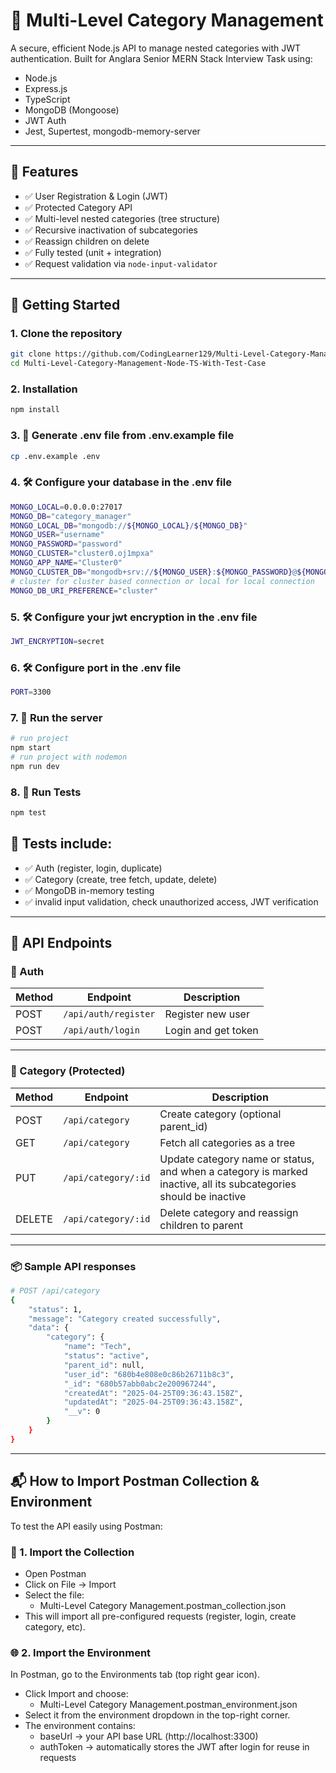 # 🧩 Multi-Level Category Management

A secure, efficient Node.js API to manage nested categories with JWT authentication. Built for Anglara Senior MERN Stack Interview Task using:

- Node.js
- Express.js
- TypeScript
- MongoDB (Mongoose)
- JWT Auth
- Jest, Supertest, mongodb-memory-server

---

## 🔧 Features

- ✅ User Registration & Login (JWT)
- ✅ Protected Category API
- ✅ Multi-level nested categories (tree structure)
- ✅ Recursive inactivation of subcategories
- ✅ Reassign children on delete
- ✅ Fully tested (unit + integration)
- ✅ Request validation via `node-input-validator`

---

## 🚀 Getting Started

### 1. Clone the repository

```bash
git clone https://github.com/CodingLearner129/Multi-Level-Category-Management-Node-TS-With-Test-Case.git
cd Multi-Level-Category-Management-Node-TS-With-Test-Case
```

### 2. Installation

```bash
npm install
```

### 3. 📄 Generate .env file from .env.example file

```bash
cp .env.example .env
```

### 4. 🛠️ Configure your database in the .env file

```bash
MONGO_LOCAL=0.0.0.0:27017
MONGO_DB="category_manager"
MONGO_LOCAL_DB="mongodb://${MONGO_LOCAL}/${MONGO_DB}"
MONGO_USER="username"
MONGO_PASSWORD="password"
MONGO_CLUSTER="cluster0.oj1mpxa"
MONGO_APP_NAME="Cluster0"
MONGO_CLUSTER_DB="mongodb+srv://${MONGO_USER}:${MONGO_PASSWORD}@${MONGO_CLUSTER}.mongodb.net/${MONGO_DB}?retryWrites=true&w=majority&appName=${MONGO_APP_NAME}"
# cluster for cluster based connection or local for local connection
MONGO_DB_URI_PREFERENCE="cluster"
```

### 5. 🛠️ Configure your jwt encryption in the .env file

```bash
JWT_ENCRYPTION=secret
```

### 6. 🛠️ Configure port in the .env file

```bash
PORT=3300
```

### 7. 🚀 Run the server

```bash
# run project
npm start
# run project with nodemon
npm run dev
```

### 8. 🧪 Run Tests

```bash
npm test
```

## 🧪 Tests include:

- ✅ Auth (register, login, duplicate)
- ✅ Category (create, tree fetch, update, delete)
- ✅ MongoDB in-memory testing
- ✅ invalid input validation, check unauthorized access, JWT verification

---

## 🔐 API Endpoints

### 🔸 Auth

| Method | Endpoint             | Description           |
|--------|----------------------|------------------------|
| POST   | `/api/auth/register`  | Register new user      |
| POST   | `/api/auth/login`     | Login and get token    |

---

### 🔸 Category (Protected)

| Method | Endpoint              | Description                                       |
|--------|-----------------------|---------------------------------------------------|
| POST   | `/api/category`        | Create category (optional parent_id)              |
| GET    | `/api/category`        | Fetch all categories as a tree                    |
| PUT    | `/api/category/:id`    | Update category name or status, and when a category is marked inactive, all its subcategories should be inactive                  |
| DELETE | `/api/category/:id`    | Delete category and reassign children to parent   |

---

### 📦 Sample API responses

```bash
# POST /api/category
{
    "status": 1,
    "message": "Category created successfully",
    "data": {
        "category": {
            "name": "Tech",
            "status": "active",
            "parent_id": null,
            "user_id": "680b4e808e0c86b26711b8c3",
            "_id": "680b57abb0abc2e200967244",
            "createdAt": "2025-04-25T09:36:43.158Z",
            "updatedAt": "2025-04-25T09:36:43.158Z",
            "__v": 0
        }
    }
}
```

---

## 📬 How to Import Postman Collection & Environment
To test the API easily using Postman:

### 🔁 1. Import the Collection

- Open Postman
- Click on File → Import
- Select the file:
    - Multi-Level Category Management.postman_collection.json
- This will import all pre-configured requests (register, login, create category, etc).

### 🌐 2. Import the Environment
In Postman, go to the Environments tab (top right gear icon).

- Click Import and choose:
    - Multi-Level Category Management.postman_environment.json
- Select it from the environment dropdown in the top-right corner.
- The environment contains:
    - baseUrl → your API base URL (http://localhost:3300)
    - authToken → automatically stores the JWT after login for reuse in requests
